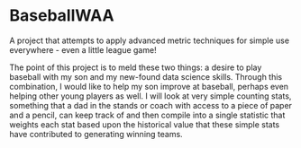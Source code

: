 # BaseballWAA
A project that attempts to apply advanced metric techniques for simple use everywhere - even a little league game!

The point of this project is to meld these two things: a desire to play baseball with my son and my new-found data science skills. Through this combination, I would like to help my son improve at baseball, perhaps even helping other young players as well. I will look at very simple counting stats, something that a dad in the stands or coach with access to a piece of paper and a pencil, can keep track of and then compile into a single statistic that weights each stat based upon the historical value that these simple stats have contributed to generating winning teams. 
